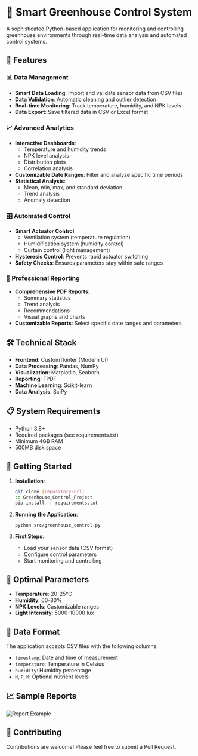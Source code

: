 # 🌿 Smart Greenhouse Control System

A sophisticated Python-based application for monitoring and controlling greenhouse environments through real-time data analysis and automated control systems.

## 🚀 Features

### 📊 Data Management
- **Smart Data Loading**: Import and validate sensor data from CSV files
- **Data Validation**: Automatic cleaning and outlier detection
- **Real-time Monitoring**: Track temperature, humidity, and NPK levels
- **Data Export**: Save filtered data in CSV or Excel format

### 📈 Advanced Analytics
- **Interactive Dashboards**: 
  - Temperature and humidity trends
  - NPK level analysis
  - Distribution plots
  - Correlation analysis
- **Customizable Date Ranges**: Filter and analyze specific time periods
- **Statistical Analysis**: 
  - Mean, min, max, and standard deviation
  - Trend analysis
  - Anomaly detection

### 🎛️ Automated Control
- **Smart Actuator Control**:
  - Ventilation system (temperature regulation)
  - Humidification system (humidity control)
  - Curtain control (light management)
- **Hysteresis Control**: Prevents rapid actuator switching
- **Safety Checks**: Ensures parameters stay within safe ranges

### 📑 Professional Reporting
- **Comprehensive PDF Reports**:
  - Summary statistics
  - Trend analysis
  - Recommendations
  - Visual graphs and charts
- **Customizable Reports**: Select specific date ranges and parameters

## 🛠️ Technical Stack

- **Frontend**: CustomTkinter (Modern UI)
- **Data Processing**: Pandas, NumPy
- **Visualization**: Matplotlib, Seaborn
- **Reporting**: FPDF
- **Machine Learning**: Scikit-learn
- **Data Analysis**: SciPy

## 📋 System Requirements

- Python 3.8+
- Required packages (see requirements.txt)
- Minimum 4GB RAM
- 500MB disk space

## 🚀 Getting Started

1. **Installation**:
   ```bash
   git clone [repository-url]
   cd Greenhouse_Control_Project
   pip install -r requirements.txt
   ```

2. **Running the Application**:
   ```bash
   python src/greenhouse_control.py
   ```

3. **First Steps**:
   - Load your sensor data (CSV format)
   - Configure control parameters
   - Start monitoring and controlling

## 🎯 Optimal Parameters

- **Temperature**: 20-25°C
- **Humidity**: 60-80%
- **NPK Levels**: Customizable ranges
- **Light Intensity**: 5000-10000 lux

## 📝 Data Format

The application accepts CSV files with the following columns:
- `timestamp`: Date and time of measurement
- `temperature`: Temperature in Celsius
- `humidity`: Humidity percentage
- `N`, `P`, `K`: Optional nutrient levels


## 📈 Sample Reports

![Report Example](assets/report_example.png)

## 🤝 Contributing

Contributions are welcome! Please feel free to submit a Pull Request.
